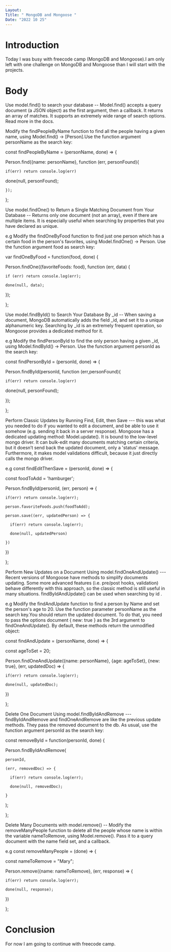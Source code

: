 ```yaml
---
Layout:
Title: " MongoDB and Mongoose "
Date: "2022 10 25"
---
```




# Introduction
Today I was busy with freecode camp (MongoDB and Mongoose).I  am only left with one challenge on MongoDB and Mongoose than I will start with the projects.

# Body
Use model.find() to search your database -- Model.find() accepts a query document (a JSON object) as the first argument, then a callback. It returns an array of matches. It supports an extremely wide range of search options. Read more in the docs.

Modify the findPeopleByName function to find all the people having a given name, using Model.find() -> [Person].Use the function argument personName as the search key:

const findPeopleByName = (personName, done) => {

  Person.find({name: personName}, function (err, personFound){ 

    if(err) return console.log(err)   

  done(null, personFound);  

    });    

};



Use model.findOne() to Return a Single Matching Document from Your Database -- Returns only one document (not an array), even if there are multiple items. It is especially useful when searching by properties that you have declared as unique.

e.g Modify the findOneByFood function to find just one person which has a certain food in the person's favorites, using Model.findOne() -> Person. Use the function argument food as search key: 

var findOneByFood = function(food, done) {

  Person.findOne({favoriteFoods: food}, function (err, data) {

    if (err) return console.log(err);

    done(null, data);

  });

};



Use model.findById() to Search Your Database By _id -- When saving a document, MongoDB automatically adds the field _id, and set it to a unique alphanumeric key. Searching by _id is an extremely frequent operation, so Mongoose provides a dedicated method for it.

e.g Modify the findPersonById to find the only person having a given _id, using Model.findById() -> Person. Use the function argument personId as the search key:

const findPersonById = (personId, done) => {

  Person.findById(personId, function (err,personFound){

    if(err) return console.log(err)

  done(null, personFound);

  });

};


Perform Classic Updates by Running Find, Edit, then Save --- this was what you needed to do if you wanted to edit a document, and be able to use it somehow (e.g. sending it back in a server response). Mongoose has a dedicated updating method: Model.update(). It is bound to the low-level mongo driver. It can bulk-edit many documents matching certain criteria, but it doesn’t send back the updated document, only a 'status' message. Furthermore, it makes model validations difficult, because it just directly calls the mongo driver.

e.g const findEditThenSave = (personId, done) => {

   const foodToAdd = 'hamburger';

  Person.findById(personId, (err, person) => {

    if(err) return console.log(err); 

    person.favoriteFoods.push(foodToAdd);

    person.save((err, updatedPerson) => {

      if(err) return console.log(err);

      done(null, updatedPerson)

    })

  })

};



Perform New Updates on a Document Using model.findOneAndUpdate() --- Recent versions of Mongoose have methods to simplify documents updating. Some more advanced features (i.e. pre/post hooks, validation) behave differently with this approach, so the classic method is still useful in many situations. findByIdAndUpdate() can be used when searching by id .

e.g Modify the findAndUpdate function to find a person by Name and set the person's age to 20. Use the function parameter personName as the search key.You should return the updated document. To do that, you need to pass the options document { new: true } as the 3rd argument to findOneAndUpdate(). By default, these methods return the unmodified object:

const findAndUpdate = (personName, done) => {

  const ageToSet = 20;

  Person.findOneAndUpdate({name: personName}, {age: ageToSet}, {new: true}, (err, updatedDoc) => {

    if(err) return console.log(err);

    done(null, updatedDoc);

  })

};



Delete One Document Using model.findByIdAndRemove --- findByIdAndRemove and findOneAndRemove are like the previous update methods. They pass the removed document to the db. As usual, use the function argument personId as the search key:

const removeById = function(personId, done) {

  Person.findByIdAndRemove(

    personId,

    (err, removedDoc) => {

      if(err) return console.log(err);

      done(null, removedDoc);

    }

  ); 

};


Delete Many Documents with model.remove() -- Modify the removeManyPeople function to delete all the people whose name is within the variable nameToRemove, using Model.remove(). Pass it to a query document with the name field set, and a callback.

e.g const removeManyPeople = (done) => {

  const nameToRemove = "Mary";

  Person.remove({name: nameToRemove}, (err, response) => {

    if(err) return console.log(err);

    done(null, response);

  })

};


# Conclusion
For now I am going to continue with freecode camp.